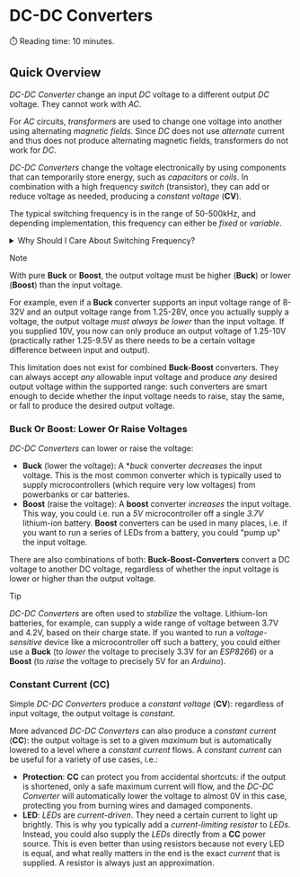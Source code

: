 # DC-DC Converters
:stopwatch: Reading time: 10 minutes.

## Quick Overview

*DC-DC Converter* change an input *DC* voltage to a different output *DC* voltage. They cannot work with *AC*.

For *AC* circuits, *transformers* are used to change one voltage into another using alternating *magnetic fields*. Since *DC* does not use *alternate* current and thus does not produce alternating magnetic fields, transformers do not work for *DC*.

*DC-DC Converters* change the voltage electronically by using components that can temporarily store energy, such as *capacitors* or *coils*. In combination with a high frequency *switch* (transistor), they can add or reduce voltage as needed, producing a *constant voltage* (**CV**).

The typical switching frequency is in the range of 50-500kHz, and depending implementation, this frequency can either be *fixed* or *variable*. 

<details>
<summary>Why Should I Care About Switching Frequency?</summary><br/>

  In hobby projects, you typically do not need to care much about the switching frequency of *DC-DC Converters*, and whether they are fixed or variable. Most cheap hobbyist *DC-DC Converters* are *fixed frequency PWM* converters.

  *DC-DC Converters* with *fixed* frequency typically use the same **PWM** (pulse width modulation) that you may have used in your electronics projects to dim LEDs. If there ever is interference, due to the fixed (and thus known) frequency, it is easier to identify and filter out. Also, since the frequency is fixed and well above audible frequencies, converters will never emit annoying hissing sounds. While efficiency generally is very good for these converters, unfortunately for light loads this is not the case. Due to the *fixed* frequency, the pulse width can only be shortened so much, so with light loads, energy is lost and turned into heat.

  In *DC-DC Converters* with *variable* frequency, typically **PFM** (pulse frequency modulation) is used: the pulse width stays the same but the frequency of pulses changes. They are more efficient with light loads as the frequency can be easily lowered in a wide range. This can lead to a different problem, though: when with light loads the frequency is lowered so much that it enters audible ranges, these converters can produce an audible annoying high pitched hissing sound. This is also known as **Coil Whine** and can be produced by other parts of circuits as well when frequency drops into audible ranges.

  High switching frequency helps reducing component size (and cost) because due to the high switching frequency, only relatively small amounts of energy need to be stored in capacitors or coils. 

  Lower switching frequencies require larger components but may create a better conversion efficiency and less *EMI* (radio interference).

  For example, an *LM2853* (designed to lower voltage from 5V to 3.3V at a maximum current of 3A), running at a switching frequency of 550kHz, requires a total component area of 206mm2 with larger components and an inductor height of 4.6mm. The same conversion can also be done by a *LM2833Z* at a switching frequency of 3MHz. Now, the total component area is reduced to just 57mm2, and the inductor height reduced to 2mm.

  While all of this may be crucial in microelectronics and consumer devices such as tablets and phones, for hobbyist projects it does not matter much. That's why most *DC-DC Converter* breakout boards are relatively bulky and use switching frequencies in the lower range.
</details>

> [!NOTE]  
> With pure **Buck** or **Boost**, the output voltage must be higher (**Buck**) or lower (**Boost**) than the input voltage. 
>
> For example, even if a **Buck** converter supports an input voltage range of 8-32V and an output voltage range from 1.25-28V, once you actually supply a voltage, the output voltage *must always be lower* than the input voltage. If you supplied 10V, you now can only produce an output voltage of 1.25-10V (practically rather 1.25-9.5V as there needs to be a certain voltage difference between input and output).
> 
> This limitation does not exist for combined **Buck-Boost** converters. They can always accept *any* allowable input voltage and produce *any* desired output voltage within the supported range: such converters are smart enough to decide whether the input voltage needs to raise, stay the same, or fall to produce the desired output voltage.


### **Buck** Or **Boost**: Lower Or Raise Voltages

*DC-DC Converters* can lower or raise the voltage:

* **Buck** (lower the voltage): A **buck* converter *decreases* the input voltage. This is the most common converter which is typically used to supply microcontrollers (which require very low voltages) from powerbanks or car batteries.
* **Boost** (raise the voltage): A **boost** converter *increases* the input voltage. This way, you could i.e. run a *5V* microcontroller off a single *3.7V* lithium-ion battery. **Boost** converters can be used in many places, i.e. if you want to run a series of LEDs from a battery, you could "pump up" the input voltage.

There are also combinations of both: **Buck-Boost-Converters** convert a DC voltage to another DC voltage, regardless of whether the input voltage is lower or higher than the output voltage.

> [!TIP]
> *DC-DC Converters* are often used to *stabilize* the voltage. Lithium-Ion batteries, for example, can supply a wide range of voltage between 3.7V and 4.2V, based on their charge state. If you wanted to run a *voltage-sensitive* device like a microcontroller off such a battery, you could either use a **Buck** (to *lower* the voltage to precisely 3.3V for an *ESP8266*) or a **Boost** (to *raise* the voltage to precisely 5V for an *Arduino*).

### Constant Current (CC)

Simple *DC-DC Converters* produce a *constant voltage* (**CV**): regardless of input voltage, the output voltage is *constant*. 

More advanced *DC-DC Converters* can also produce a *constant current* (**CC**): the output voltage is set to a given *maximum* but is automatically lowered to a level where a *constant current* flows. A *constant current* can be useful for a variety of use cases, i.e.:

* **Protection**: **CC** can protect you from accidental shortcuts: if the output is shortened, only a safe maximum current will flow, and the *DC-DC Converter* will automatically lower the voltage to almost 0V in this case, protecting you from burning wires and damaged components.
* **LED**: *LEDs* are *current-driven*. They need a certain current to light up brightly. This is why you typically add a *current-limiting resistor* to *LEDs*. Instead, you could also supply the *LEDs* directly from a **CC** power source. This is even better than using resistors because not every LED is equal, and what really matters in the end is the exact *current* that is supplied. A resistor is always just an approximation.

